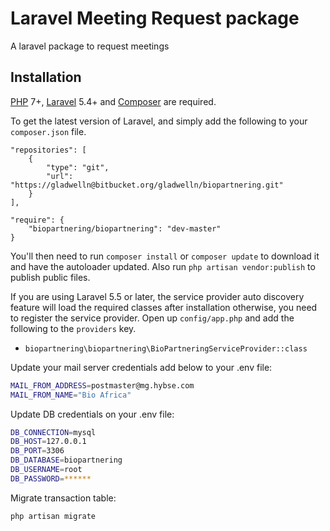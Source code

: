 # Laravel Meeting Request package
A laravel package to request meetings

## Installation

[PHP](https://php.net) 7+, [Laravel](https://laravel.com/docs/5.4) 5.4+ and [Composer](https://getcomposer.org) are required.

To get the latest version of Laravel, and simply add the following to your `composer.json` file.

```
"repositories": [
  	{
        "type": "git",
    	"url": "https://gladwelln@bitbucket.org/gladwelln/biopartnering.git"
	}
],

"require": {
	"biopartnering/biopartnering": "dev-master"
}
```

You'll then need to run `composer install` or `composer update` to download it and have the autoloader updated.
Also run `php artisan vendor:publish` to publish public files.

If you are using Laravel 5.5 or later, the service provider auto discovery feature will load the required classes after installation otherwise, you need to register the service provider.
Open up `config/app.php` and add the following to the `providers` key.

* `biopartnering\biopartnering\BioPartneringServiceProvider::class`

Update your mail server credentials add below to your .env file:

```bash
MAIL_FROM_ADDRESS=postmaster@mg.hybse.com
MAIL_FROM_NAME="Bio Africa"
```

Update DB credentials on your .env file:

```bash
DB_CONNECTION=mysql
DB_HOST=127.0.0.1
DB_PORT=3306
DB_DATABASE=biopartnering
DB_USERNAME=root
DB_PASSWORD=******
```

Migrate transaction table:
```bash
php artisan migrate
```
